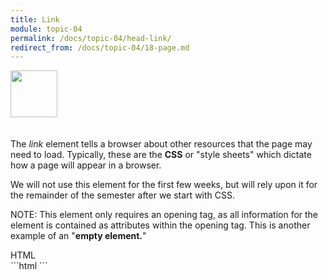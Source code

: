 ```yaml
---
title: Link
module: topic-04
permalink: /docs/topic-04/head-link/
redirect_from: /docs/topic-04/18-page.md
---
```


<img src="./../../../img/arrow-divider.svg" style="width: 75px; border: none; margin: 0px 0 20px 0" />

The _link_ element tells a browser about other resources that the page may need to load. Typically, these are the **CSS** or "style sheets" which dictate how a page will appear in a browser.

We will not use this element for the first few weeks, but will rely upon it for the remainder of the semester after we start with CSS.

<span class="label label-info">NOTE:</span> This element only requires an opening tag, as all information for the element is contained as attributes within the opening tag. This is another example of an "**empty element.**"

<div id="code-heading">HTML</div>
```html
<!DOCTYPE html>
<html>
  <head>
    <meta charset="UTF-8">
    <meta name="description" content="Head Elements in HTML">
    <meta name="author" content="Justine Evans">
    <meta name="viewport" content="width=device-width, initial-scale=1.0">
    <title>My Way-Cool Awesome Site</title>
    <link rel="stylesheet" href="./css/style.css">
  </head>

</html>
```
